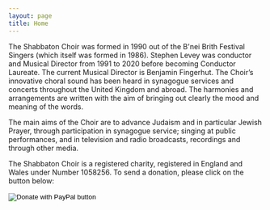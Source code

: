 ```yaml
---
layout: page
title: Home
---
```


The Shabbaton Choir was formed in 1990 out of the B'nei Brith Festival Singers (which itself was formed in 1986).  Stephen Levey was conductor and Musical Director from 1991 to 2020 before becoming Conductor Laureate. The current Musical Director is Benjamin Fingerhut. The Choir’s innovative choral sound has been heard in synagogue services and concerts throughout the United Kingdom and abroad. The harmonies and arrangements are written with the aim of bringing out clearly the mood and meaning of the words.

The main aims of the Choir are to advance Judaism and in particular Jewish Prayer, through participation in synagogue service; singing at public performances, and in television and radio broadcasts, recordings and through other media.

The Shabbaton Choir is a registered charity, registered in England and Wales under Number 1058256. To send a donation, please click on the button below:
<form action="https://www.paypal.com/donate" method="post" target="_top">
<input type="hidden" name="hosted_button_id" value="YLBM7K52ZWL7W" />
<input class="block mx-auto" type="image" src="https://www.paypal.com/en_GB/i/btn/btn_donate_LG.gif" border="0" name="submit" title="PayPal - The safer, easier way to pay online!" alt="Donate with PayPal button" />
<img alt="" border="0" src="https://www.paypal.com/en_GB/i/scr/pixel.gif" width="1" height="1" />
</form>
